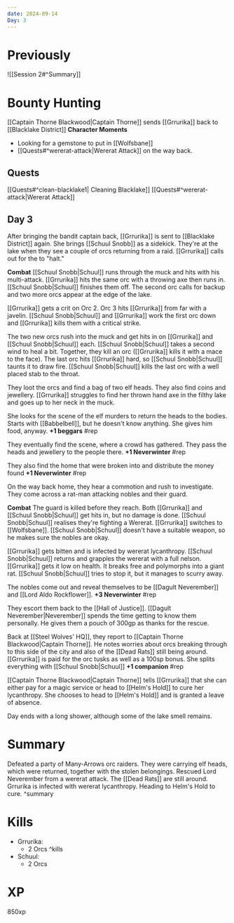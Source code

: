 ```yaml
---
date: 2024-09-14
Day: 3
---
```

# Previously
![[Session 2#^Summary]]
# Bounty Hunting
[[Captain Thorne Blackwood|Captain Thorne]] sends [[Grrurika]] back to [[Blacklake District]]
**Character Moments**
- Looking for a gemstone to put in [[Wolfsbane]]
- [[Quests#^wererat-attack|Wererat Attack]] on the way back.

## Quests
[[Quests#^clean-blacklake1| Cleaning Blacklake]]
[[Quests#^wererat-attack|Wererat Attack]]
## Day 3
After bringing the bandit captain back, [[Grrurika]] is sent to [[Blacklake District]] again. She brings [[Schuul Snobb]] as a sidekick. They're at the lake when they see a couple of orcs returning from a raid. [[Grrurika]] calls out for the to "halt."

**Combat**
[[Schuul Snobb|Schuul]] runs through the muck and hits with his multi-attack. [[Grrurika]] hits the same orc with a throwing axe then runs in. [[Schuul Snobb|Schuul]] finishes them off. The second orc calls for backup and two more orcs appear at the edge of the lake.

[[Grrurika]] gets a crit on Orc 2. Orc 3 hits [[Grrurika]] from far with a javelin. [[Schuul Snobb|Schuul]] and [[Grrurika]] work the first orc down and [[Grrurika]] kills them with a critical strike.

The two new orcs rush into the muck and get hits in on [[Grrurika]] and [[Schuul Snobb|Schuul]] each. [[Schuul Snobb|Schuul]] takes a second wind to heal a bit. Together, they kill an orc ([[Grrurika]] kills it with a mace to the face). The last orc hits [[Grrurika]] hard, so [[Schuul Snobb|Schuul]] taunts it to draw fire. [[Schuul Snobb|Schuul]] kills the last orc with a well placed stab to the throat.

They loot the orcs and find a bag of two elf heads. They also find coins and jewellery. [[Grrurika]] struggles to find her thrown hand axe in the filthy lake and goes up to her neck in the muck.

She looks for the scene of the elf murders to return the heads to the bodies. Starts with [[Babbelbell]], but he doesn't know anything. She gives him food, anyway. **+1 beggars** #rep

They eventually find the scene, where a crowd has gathered. They pass the heads and jewellery to the people there.  **+1 Neverwinter** #rep

They also find the home that were broken into and distribute the money found **+1 Neverwinter** #rep

On the way back home, they hear a commotion and rush to investigate. They come across a rat-man attacking nobles and their guard. 

**Combat**
The guard is killed before they reach. Both [[Grrurika]] and [[Schuul Snobb|Schuul]] get hits in, but no damage is done. [[Schuul Snobb|Schuul]] realises they're fighting a Wererat. [[Grrurika]] switches to [[Wolfsbane]]. [[Schuul Snobb|Schuul]] doesn't have a suitable weapon, so he makes sure the nobles are okay.

[[Grrurika]] gets bitten and is infected by wererat lycanthropy. [[Schuul Snobb|Schuul]] returns and grapples the wererat with a full nelson. [[Grrurika]] gets it low on health. It breaks free and polymorphs into a giant rat. [[Schuul Snobb|Schuul]] tries to stop it, but it manages to scurry away.

The nobles come out and reveal themselves to be [[Dagult Neverember]] and [[Lord Aldo Rockflower]]. **+3 Neverwinter** #rep

They escort them back to the [[Hall of Justice]]. [[Dagult Neverember|Neverember]] spends the time getting to know them personally. He gives them a pouch of 300gp as thanks for the rescue.

Back at [[Steel Wolves' HQ]], they report to [[Captain Thorne Blackwood|Captain Thorne]]. He notes worries about orcs breaking through to this side of the city and also of the [[Dead Rats]] still being around. [[Grrurika]] is paid for the orc tusks as well as a 100sp bonus. She splits everything with [[Schuul Snobb|Schuul]] **+1 companion** #rep

[[Captain Thorne Blackwood|Captain Thorne]] tells [[Grrurika]] that she can either pay for a magic service or head to [[Helm's Hold]] to cure her lycanthropy. She chooses to head to [[Helm's Hold]] and is granted a leave of absence.

Day ends with a long shower, although some of the lake smell remains.

# Summary
Defeated a party of Many-Arrows orc raiders. They were carrying elf heads, which were returned, together with the stolen belongings. Rescued Lord Neverember from a wererat attack. The [[Dead Rats]] are still around. Grrurika is infected with wererat lycanthropy. Heading to Helm's Hold to cure.
^summary
# Kills
* Grrurika: 
	* 2 Orcs ^kills
* Schuul: 
	* 2 Orcs

# XP
850xp